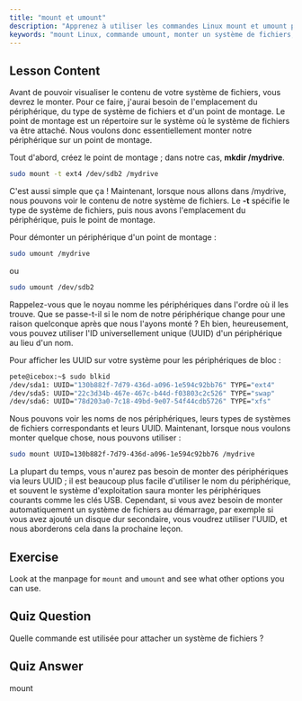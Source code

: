 ```yaml
---
title: "mount et umount"
description: "Apprenez à utiliser les commandes Linux mount et umount pour gérer les systèmes de fichiers. Comprenez le montage, le démontage des périphériques et les UUID pour les débutants."
keywords: "mount Linux, commande umount, monter un système de fichiers, UUID Linux, Linux débutant, tutoriel Linux, point de montage, guide Linux"
---
```


## Lesson Content

Avant de pouvoir visualiser le contenu de votre système de fichiers, vous devrez le monter. Pour ce faire, j'aurai besoin de l'emplacement du périphérique, du type de système de fichiers et d'un point de montage. Le point de montage est un répertoire sur le système où le système de fichiers va être attaché. Nous voulons donc essentiellement monter notre périphérique sur un point de montage.

Tout d'abord, créez le point de montage ; dans notre cas, **mkdir /mydrive**.

```bash
sudo mount -t ext4 /dev/sdb2 /mydrive
```

C'est aussi simple que ça ! Maintenant, lorsque nous allons dans /mydrive, nous pouvons voir le contenu de notre système de fichiers. Le **-t** spécifie le type de système de fichiers, puis nous avons l'emplacement du périphérique, puis le point de montage.

Pour démonter un périphérique d'un point de montage :

```bash
sudo umount /mydrive
```

ou

```bash
sudo umount /dev/sdb2
```

Rappelez-vous que le noyau nomme les périphériques dans l'ordre où il les trouve. Que se passe-t-il si le nom de notre périphérique change pour une raison quelconque après que nous l'ayons monté ? Eh bien, heureusement, vous pouvez utiliser l'ID universellement unique (UUID) d'un périphérique au lieu d'un nom.

Pour afficher les UUID sur votre système pour les périphériques de bloc :

```bash
pete@icebox:~$ sudo blkid
/dev/sda1: UUID="130b882f-7d79-436d-a096-1e594c92bb76" TYPE="ext4"
/dev/sda5: UUID="22c3d34b-467e-467c-b44d-f03803c2c526" TYPE="swap"
/dev/sda6: UUID="78d203a0-7c18-49bd-9e07-54f44cdb5726" TYPE="xfs"
```

Nous pouvons voir les noms de nos périphériques, leurs types de systèmes de fichiers correspondants et leurs UUID. Maintenant, lorsque nous voulons monter quelque chose, nous pouvons utiliser :

```bash
sudo mount UUID=130b882f-7d79-436d-a096-1e594c92bb76 /mydrive
```

La plupart du temps, vous n'aurez pas besoin de monter des périphériques via leurs UUID ; il est beaucoup plus facile d'utiliser le nom du périphérique, et souvent le système d'exploitation saura monter les périphériques courants comme les clés USB. Cependant, si vous avez besoin de monter automatiquement un système de fichiers au démarrage, par exemple si vous avez ajouté un disque dur secondaire, vous voudrez utiliser l'UUID, et nous aborderons cela dans la prochaine leçon.

## Exercise

Look at the manpage for `mount` and `umount` and see what other options you can use.

## Quiz Question

Quelle commande est utilisée pour attacher un système de fichiers ?

## Quiz Answer

mount

